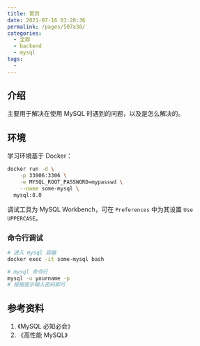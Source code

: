 ```yaml
---
title: 首页
date: 2021-07-16 01:28:36
permalink: /pages/507a38/
categories: 
  - 全部
  - backend
  - mysql
tags: 
  - 
---
```


## 介绍

主要用于解决在使用 MySQL 时遇到的问题，以及是怎么解决的。



## 环境

学习环境基于 Docker：

```bash
docker run -d \
	-p 33006:3306 \
	-e MYSQL_ROOT_PASSWORD=mypasswd \
	--name some-mysql \
  mysql:8.0
```

调试工具为 MySQL Workbench，可在 `Preferences` 中为其设置 `Use UPPERCASE`。

### 命令行调试

```bash
# 进入 mysql 容器
docker exec -it some-mysql bash

# mysql 命令行
mysql -u yourname -p
# 根据提示输入密码即可
```



## 参考资料

1. 《MySQL 必知必会》
2. 《高性能 MySQL》